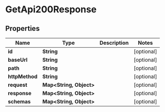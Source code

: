 

# GetApi200Response


## Properties

| Name | Type | Description | Notes |
|------------ | ------------- | ------------- | -------------|
|**id** | **String** |  |  [optional] |
|**baseUrl** | **String** |  |  [optional] |
|**path** | **String** |  |  [optional] |
|**httpMethod** | **String** |  |  [optional] |
|**request** | **Map&lt;String, Object&gt;** |  |  [optional] |
|**response** | **Map&lt;String, Object&gt;** |  |  [optional] |
|**schemas** | **Map&lt;String, Object&gt;** |  |  [optional] |




